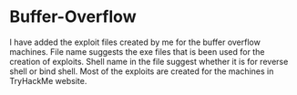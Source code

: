 # Buffer-Overflow
I have added the exploit files created by me for the buffer overflow machines. 
File name suggests the exe files that is been used for the creation of exploits. 
Shell name in the file suggest whether it is for reverse shell or bind shell. 
Most of the exploits are created for the machines in TryHackMe website. 
